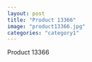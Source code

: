 ```yaml
---
layout: post
title: "Product 13366"
image: "product13366.jpg"
categories: "category1"
---
```

Product 13366
